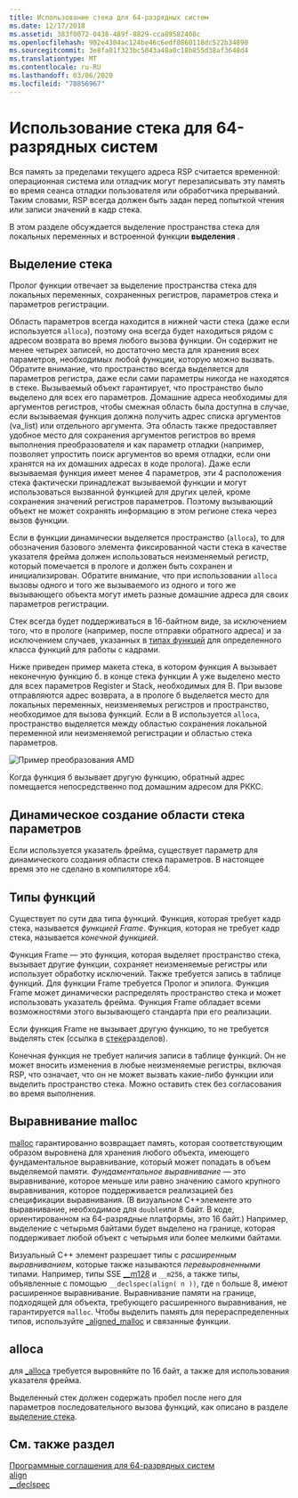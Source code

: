 ```yaml
---
title: Использование стека для 64-разрядных систем
ms.date: 12/17/2018
ms.assetid: 383f0072-0438-489f-8829-cca89582408c
ms.openlocfilehash: 902e4304ac124be46c6edf0860118dc522b34890
ms.sourcegitcommit: 3e8fa01f323bc5043a48a0c18b855d38af3648d4
ms.translationtype: MT
ms.contentlocale: ru-RU
ms.lasthandoff: 03/06/2020
ms.locfileid: "78856967"
---
```

# <a name="x64-stack-usage"></a>Использование стека для 64-разрядных систем

Вся память за пределами текущего адреса RSP считается временной: операционная система или отладчик могут перезаписывать эту память во время сеанса отладки пользователя или обработчика прерываний. Таким словами, RSP всегда должен быть задан перед попыткой чтения или записи значений в кадр стека.

В этом разделе обсуждается выделение пространства стека для локальных переменных и встроенной функции **выделения** .

## <a name="stack-allocation"></a>Выделение стека

Пролог функции отвечает за выделение пространства стека для локальных переменных, сохраненных регистров, параметров стека и параметров регистрации.

Область параметров всегда находится в нижней части стека (даже если используется `alloca`), поэтому она всегда будет находиться рядом с адресом возврата во время любого вызова функции. Он содержит не менее четырех записей, но достаточно места для хранения всех параметров, необходимых любой функции, которую можно вызвать. Обратите внимание, что пространство всегда выделяется для параметров регистра, даже если сами параметры никогда не находятся в стеке. Вызываемый объект гарантирует, что пространство было выделено для всех его параметров. Домашние адреса необходимы для аргументов регистров, чтобы смежная область была доступна в случае, если вызываемая функция должна получить адрес списка аргументов (va_list) или отдельного аргумента. Эта область также предоставляет удобное место для сохранения аргументов регистров во время выполнения преобразователя и как параметр отладки (например, позволяет упростить поиск аргументов во время отладки, если они хранятся на их домашних адресах в коде пролога). Даже если вызываемая функция имеет менее 4 параметров, эти 4 расположения стека фактически принадлежат вызываемой функции и могут использоваться вызванной функцией для других целей, кроме сохранения значений регистров параметров.  Поэтому вызывающий объект не может сохранять информацию в этом регионе стека через вызов функции.

Если в функции динамически выделяется пространство (`alloca`), то для обозначения базового элемента фиксированной части стека в качестве указателя фрейма должен использоваться неизменяемый регистр, который помечается в прологе и должен быть сохранен и инициализирован. Обратите внимание, что при использовании `alloca` вызовы одного и того же вызываемого из одного и того же вызывающего объекта могут иметь разные домашние адреса для своих параметров регистрации.

Стек всегда будет поддерживаться в 16-байтном виде, за исключением того, что в прологе (например, после отправки обратного адреса) и за исключением случаев, указанных в [типах функций](#function-types) для определенного класса функций для работы с кадрами.

Ниже приведен пример макета стека, в котором функция A вызывает неконечную функцию б. в конце стека функции A уже выделено место для всех параметров Register и Stack, необходимых для B. При вызове отправляются адрес возврата, а в прологе б выделяется место для локальных переменных, неизменяемых регистров и пространство, необходимое для вызова функций. Если в B используется `alloca`, пространство выделяется между областью сохранения локальной переменной или неизменяемой регистрации и областью стека параметров.

![Пример преобразования AMD](../build/media/vcamd_conv_ex_5.png "Пример преобразования AMD")

Когда функция б вызывает другую функцию, обратный адрес помещается непосредственно под домашним адресом для РККС.

## <a name="dynamic-parameter-stack-area-construction"></a>Динамическое создание области стека параметров

Если используется указатель фрейма, существует параметр для динамического создания области стека параметров. В настоящее время это не сделано в компиляторе x64.

## <a name="function-types"></a>Типы функций

Существует по сути два типа функций. Функция, которая требует кадр стека, называется *функцией Frame*. Функция, которая не требует кадр стека, называется *конечной функцией*.

Функция Frame — это функция, которая выделяет пространство стека, вызывает другие функции, сохраняет неизменяемые регистры или использует обработку исключений. Также требуется запись в таблице функций. Для функции Frame требуется Пролог и эпилога. Функция Frame может динамически распределять пространство стека и может использовать указатель фрейма. Функция Frame обладает всеми возможностями этого вызывающего стандарта при его реализации.

Если функция Frame не вызывает другую функцию, то не требуется выделять стек (ссылка в [стеке](#stack-allocation)разделов).

Конечная функция не требует наличия записи в таблице функций. Он не может вносить изменения в любые неизменяемые регистры, включая RSP, что означает, что он не может вызвать какие-либо функции или выделить пространство стека. Можно оставить стек без согласования во время выполнения.

## <a name="malloc-alignment"></a>Выравнивание malloc

[malloc](../c-runtime-library/reference/malloc.md) гарантированно возвращает память, которая соответствующим образом выровнена для хранения любого объекта, имеющего фундаментальное выравнивание, который может попадать в объем выделяемой памяти. *Фундаментальное выравнивание* — это выравнивание, которое меньше или равно значению самого крупного выравнивания, которое поддерживается реализацией без спецификации выравнивания. (В визуальном C++элементе это выравнивание, необходимое для `double`или 8 байт. В коде, ориентированном на 64-разрядные платформы, это 16 байт.) Например, выделение с четырьмя байтами будет выделено на границе, которая поддерживает любой объект с четырьмя или более мелкими байтами.

Визуальный C++ элемент разрешает типы с *расширенным выравниванием*, которые также называются *перевыровненными* типами. Например, типы SSE [__m128](../cpp/m128.md) и `__m256`, а также типы, объявленные с помощью `__declspec(align( n ))`, где `n` больше 8, имеют расширенное выравнивание. Выравнивание памяти на границе, подходящей для объекта, требующего расширенного выравнивания, не гарантируется `malloc`. Чтобы выделить память для перераспределенных типов, используйте [_aligned_malloc](../c-runtime-library/reference/aligned-malloc.md) и связанные функции.

## <a name="alloca"></a>alloca

для [_alloca](../c-runtime-library/reference/alloca.md) требуется выровняйте по 16 байт, а также для использования указателя фрейма.

Выделенный стек должен содержать пробел после него для параметров последовательного вызова функций, как описано в разделе [выделение стека](#stack-allocation).

## <a name="see-also"></a>См. также раздел

[Программные соглашения для 64-разрядных систем](../build/x64-software-conventions.md)<br/>
[align](../cpp/align-cpp.md)<br/>
[__declspec](../cpp/declspec.md)
